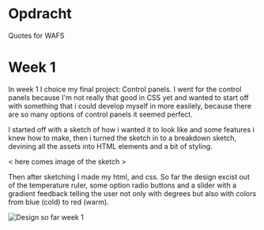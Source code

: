 # Opdracht
Quotes for WAFS

# Week 1
In week 1 I choice my final project: Control panels. I went for the control panels because I'm not really that good in CSS yet and wanted to start off with something that i could develop myself in more easilely, because there are so many options of control panels it seemed perfect.

I started off with a sketch of how i wanted it to look like and some features i knew how to make, then i turned the sketch in to a breakdown sketch, devining all the assets into HTML elements and a bit of styling. 

< here comes image of the sketch > 

Then after sketching I made my html, and css. 
So far the design excist out of the temperature ruler, some option radio buttons and a slider with a gradient feedback telling the user not only with degrees but also with colors from blue (cold) to red (warm).

![Design so far week 1](./assets/CSS-Week1.jpg)

